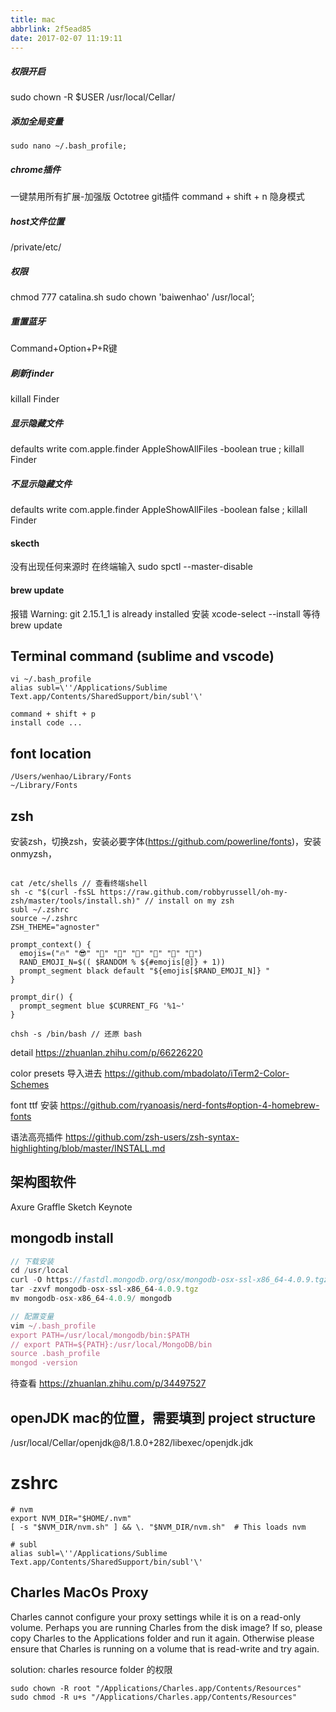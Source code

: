 ```yaml
---
title: mac
abbrlink: 2f5ead85
date: 2017-02-07 11:19:11
---
```


##### 权限开启
sudo chown -R $USER /usr/local/Cellar/  

##### 添加全局变量
```
sudo nano ~/.bash_profile;
```

##### chrome插件
一键禁用所有扩展-加强版
Octotree git插件
command + shift + n 隐身模式

##### host文件位置
/private/etc/ 

##### 权限
chmod 777 catalina.sh
sudo chown 'baiwenhao' /usr/local’;

##### 重置蓝牙
Command+Option+P+R键

##### 刷新finder
killall Finder

##### 显示隐藏文件
defaults write com.apple.finder AppleShowAllFiles -boolean true ; killall Finder

##### 不显示隐藏文件
defaults write com.apple.finder AppleShowAllFiles -boolean false ; killall Finder

#### skecth
没有出现任何来源时 在终端输入
sudo spctl --master-disable

#### brew update
报错 Warning: git 2.15.1_1 is already installed
安装 xcode-select --install
等待 brew update

## Terminal command (sublime and vscode)
```
vi ~/.bash_profile
alias subl=\''/Applications/Sublime Text.app/Contents/SharedSupport/bin/subl'\'

command + shift + p
install code ...
```

## font location
```
/Users/wenhao/Library/Fonts
~/Library/Fonts
```

## zsh
安装zsh，切换zsh，安装必要字体(https://github.com/powerline/fonts)，安装onmyzsh，

```

cat /etc/shells // 查看终端shell
sh -c "$(curl -fsSL https://raw.github.com/robbyrussell/oh-my-zsh/master/tools/install.sh)" // install on my zsh
subl ~/.zshrc
source ~/.zshrc
ZSH_THEME="agnoster"

prompt_context() {
  emojis=("🔥" "😎" "🦄" "🌈" "🍻" "🎉" "🔑" "🌙")
  RAND_EMOJI_N=$(( $RANDOM % ${#emojis[@]} + 1))
  prompt_segment black default "${emojis[$RAND_EMOJI_N]} "
}

prompt_dir() {
  prompt_segment blue $CURRENT_FG '%1~'
}

chsh -s /bin/bash // 还原 bash
```

detail
https://zhuanlan.zhihu.com/p/66226220

color presets 导入进去
https://github.com/mbadolato/iTerm2-Color-Schemes

font ttf 安装
https://github.com/ryanoasis/nerd-fonts#option-4-homebrew-fonts

语法高亮插件
https://github.com/zsh-users/zsh-syntax-highlighting/blob/master/INSTALL.md

## 架构图软件
Axure Graffle
Sketch Keynote

## mongodb install
```js
// 下载安装
cd /usr/local
curl -O https://fastdl.mongodb.org/osx/mongodb-osx-ssl-x86_64-4.0.9.tgz
tar -zxvf mongodb-osx-ssl-x86_64-4.0.9.tgz
mv mongodb-osx-x86_64-4.0.9/ mongodb

// 配置变量
vim ~/.bash_profile
export PATH=/usr/local/mongodb/bin:$PATH
// export PATH=${PATH}:/usr/local/MongoDB/bin
source .bash_profile
mongod -version
```

待查看
https://zhuanlan.zhihu.com/p/34497527


## openJDK mac的位置，需要填到 project structure
/usr/local/Cellar/openjdk@8/1.8.0+282/libexec/openjdk.jdk


# zshrc
```
# nvm
export NVM_DIR="$HOME/.nvm"
[ -s "$NVM_DIR/nvm.sh" ] && \. "$NVM_DIR/nvm.sh"  # This loads nvm

# subl
alias subl=\''/Applications/Sublime Text.app/Contents/SharedSupport/bin/subl'\'
```

## Charles MacOs Proxy
Charles cannot configure your proxy settings while it is on a read-only volume.
Perhaps you are running Charles from the disk image?
If so, please copy Charles to the Applications folder and run it again.
Otherwise please ensure that Charles is running on a volume that is read-write and try again.

solution: charles resource folder 的权限
```
sudo chown -R root "/Applications/Charles.app/Contents/Resources"
sudo chmod -R u+s "/Applications/Charles.app/Contents/Resources"
```
